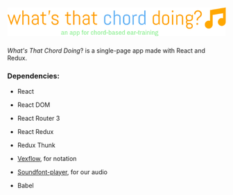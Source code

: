 # [![What's That Chord Doing?](docs/img/logo.png)](http://what-s-that-chord-doing.herokuapp.com)

_What's That Chord Doing_? is a single-page app made with React and Redux.

### Dependencies:

* React

* React DOM

* React Router 3

* React Redux 

* Redux Thunk

* [Vexflow](https://github.com/0xfe/vexflow/), for notation

* [Soundfont-player](https://github.com/danigb/soundfont-player), for our audio

* Babel
